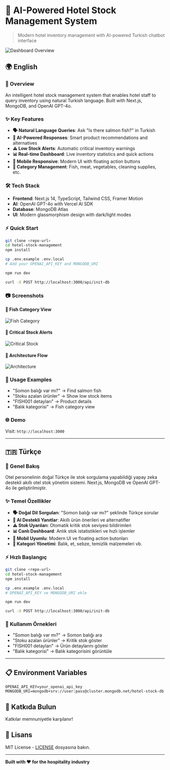 # 🏨 AI-Powered Hotel Stock Management System

> Modern hotel inventory management with AI-powered Turkish chatbot interface

![Dashboard Overview](screenshots/Screenshot1.png)

## 🌍 English

### 🚀 Overview
An intelligent hotel stock management system that enables hotel staff to query inventory using natural Turkish language. Built with Next.js, MongoDB, and OpenAI GPT-4o.

### ✨ Key Features
- **🗣️ Natural Language Queries**: Ask "Is there salmon fish?" in Turkish
- **🤖 AI-Powered Responses**: Smart product recommendations and alternatives  
- **⚠️ Low Stock Alerts**: Automatic critical inventory warnings
- **📊 Real-time Dashboard**: Live inventory statistics and quick actions
- **📱 Mobile Responsive**: Modern UI with floating action buttons
- **🔄 Category Management**: Fish, meat, vegetables, cleaning supplies, etc.

### 🛠️ Tech Stack
- **Frontend**: Next.js 14, TypeScript, Tailwind CSS, Framer Motion
- **AI**: OpenAI GPT-4o with Vercel AI SDK
- **Database**: MongoDB Atlas
- **UI**: Modern glassmorphism design with dark/light modes

### ⚡ Quick Start
```bash
git clone <repo-url>
cd hotel-stock-management
npm install

cp .env.example .env.local
# Add your OPENAI_API_KEY and MONGODB_URI

npm run dev

curl -X POST http://localhost:3000/api/init-db
```

### 📷 Screenshots


#### 🔹 Fish Category View
![Fish Category](screenshots/Screenshot2.png)

#### 🔹 Critical Stock Alerts
![Critical Stock](screenshots/Screenshot3.png)

#### 🔹 Architecture Flow
![Architecture](screenshots/Screenshot4.png)

### 🎯 Usage Examples
- "Somon balığı var mı?" → Find salmon fish
- "Stoku azalan ürünler" → Show low stock items  
- "FISH001 detayları" → Product details
- "Balık kategorisi" → Fish category view

### 🌐 Demo
Visit: `http://localhost:3000`

---

## 🇹🇷 Türkçe

### 🚀 Genel Bakış
Otel personelinin doğal Türkçe ile stok sorgulama yapabildiği yapay zeka destekli akıllı otel stok yönetim sistemi. Next.js, MongoDB ve OpenAI GPT-4o ile geliştirilmiştir.

### ✨ Temel Özellikler
- **🗣️ Doğal Dil Sorguları**: "Somon balığı var mı?" şeklinde Türkçe sorular
- **🤖 AI Destekli Yanıtlar**: Akıllı ürün önerileri ve alternatifler
- **⚠️ Stok Uyarıları**: Otomatik kritik stok seviyesi bildirimleri
- **📊 Canlı Dashboard**: Anlık stok istatistikleri ve hızlı işlemler
- **📱 Mobil Uyumlu**: Modern UI ve floating action butonları
- **🔄 Kategori Yönetimi**: Balık, et, sebze, temizlik malzemeleri vb.

### ⚡ Hızlı Başlangıç
```bash
git clone <repo-url>
cd hotel-stock-management
npm install

cp .env.example .env.local
# OPENAI_API_KEY ve MONGODB_URI ekle

npm run dev

curl -X POST http://localhost:3000/api/init-db
```


### 🎯 Kullanım Örnekleri
- "Somon balığı var mı?" → Somon balığı ara
- "Stoku azalan ürünler" → Kritik stok göster
- "FISH001 detayları" → Ürün detaylarını göster
- "Balık kategorisi" → Balık kategorisini görüntüle

---

## 📋 Environment Variables
```env
OPENAI_API_KEY=your_openai_api_key
MONGODB_URI=mongodb+srv://user:pass@cluster.mongodb.net/hotel-stock-db
```

## 🤝 Katkıda Bulun
Katkılar memnuniyetle karşılanır!

## 📄 Lisans
MIT License - [LICENSE](LICENSE) dosyasına bakın.

---

**Built with ❤️ for the hospitality industry**
